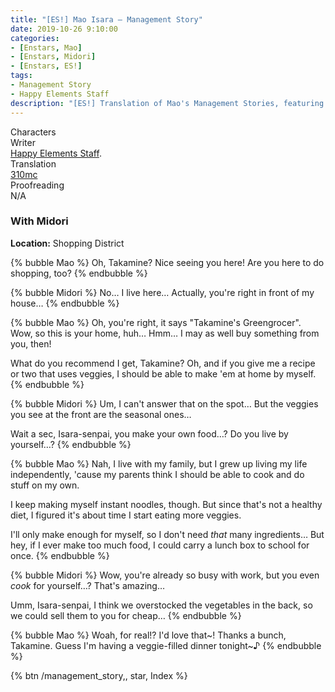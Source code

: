 ```yaml
---
title: "[ES!] Mao Isara – Management Story"
date: 2019-10-26 9:10:00
categories:
- [Enstars, Mao]
- [Enstars, Midori]
- [Enstars, ES!]
tags:
- Management Story
- Happy Elements Staff
description: "[ES!] Translation of Mao's Management Stories, featuring Midori."
---
```

<div class="three-wrapper" style="--storyColor:#5ac189;--storyColor-rgb:90,193,137;--storyColor-h:147.4;--storyColor-s:45.4%;--storyColor-l:55.5%;">
    <div class="info-area">
        <div class="info">
            <div class="info-item characters">
                <div class="label">
                    Characters
                </div>
                <div class="value">
								<a href="/categories/Enstars/Mao" character="Mao"></a>
                <a href="/categories/Enstars/Midori" character="Midori"></a>
                </div>
            </div>
            <div class="info-item one">
                <div class="label">
                    Writer
                </div>
                <div class="value">
                    <a href="/tags/Happy-Elements-Staff/">Happy Elements Staff</a>.
                </div>
            </div>
            <div class="info-item two">
                <div class="label">
                    Translation
                </div>
                <div class="value">
                    <a href="/about">310mc</a>
                </div>
            </div>
            <div class="info-item three">
                <div class="label">
                   Proofreading
                </div>
                <div class="value">
                    N/A
                </div>
            </div>
        </div>
    </div>
</div>

<!-- more -->

### With Midori

<div class="msr-location">
    <p><span><b>Location:</b> Shopping District</span></p>
</div>

{% bubble Mao %}
Oh, Takamine? Nice seeing you here! Are you here to do shopping, too?
{% endbubble %}

{% bubble Midori %}
No… I live here… Actually, you're right in front of my house…
{% endbubble %}

{% bubble Mao %}
Oh, you're right, it says "Takamine's Greengrocer". Wow, so this is your home, huh… Hmm… I may as well buy something from you, then!

What do you recommend I get, Takamine? Oh, and if you give me a recipe or two that uses veggies, I should be able to make 'em at home by myself.
{% endbubble %}

{% bubble Midori %}
Um, I can't answer that on the spot… But the veggies you see at the front are the seasonal ones…

Wait a sec, Isara-senpai, you make your own food…? Do you live by yourself…?
{% endbubble %}

{% bubble Mao %}
Nah, I live with my family, but I grew up living my life independently, 'cause my parents think I should be able to cook and do stuff on my own.

I keep making myself instant noodles, though. But since that's not a healthy diet, I figured it's about time I start eating more veggies.

I'll only make enough for myself, so I don't need *that* many ingredients… But hey, if I ever make too much food, I could carry a lunch box to school for once.
{% endbubble %}

{% bubble Midori %}
Wow, you're already so busy with work, but you even *cook* for yourself…? That's amazing…

Umm, Isara-senpai, I think we overstocked the vegetables in the back, so we could sell them to you for cheap…
{% endbubble %}

{% bubble Mao %}
Woah, for real!? I'd love that\~! Thanks a bunch, Takamine. Guess I'm having a veggie-filled dinner tonight\~♪
{% endbubble %}

<div toc>{% btn /management_story,, star, Index %}</div>

